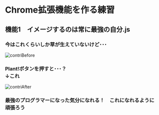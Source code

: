# Chrome拡張機能を作る練習

## 機能1　イメージするのは常に最強の自分.js

### 今はこれくらいしか草が生えていないけど･･･

![contriBefore](https://github.com/Shiryu-Toujima-1f10210346/MyChromeExtensions/assets/85663022/b14550bf-f624-45e5-88d0-914216cc74e3)

### Plant!ボタンを押すと･･･？　　　　　　　　　　　　　　　　　　　　　　　　　　　　　↓これ

![contriAfter](https://github.com/Shiryu-Toujima-1f10210346/MyChromeExtensions/assets/85663022/f2f36748-4fbf-4e2a-baf0-f9d5b5c10bc1)

### 最強のプログラマーになった気分になれる！　これになれるように頑張ろう
